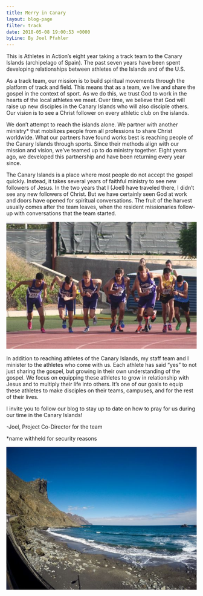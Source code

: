 ```yaml
---
title: Merry in Canary
layout: blog-page
filter: track
date: 2018-05-08 19:00:53 +0000
byLine: By Joel Pfahler
---
```

This is Athletes in Action’s eight year taking a track team to the Canary Islands (archipelago of Spain). The past seven years have been spent developing relationships between athletes of the Islands and of the U.S. 

As a track team, our mission is to build spiritual movements through the platform of track and field. This means that as a team, we live and share the gospel in the context of sport. As we do this, we trust God to work in the hearts of the local athletes we meet. Over time, we believe that God will raise up new disciples in the Canary Islands who will also disciple others. Our vision is to see a Christ follower on every athletic club on the islands.

We don’t attempt to reach the islands alone. We partner with another ministry\* that mobilizes people from all professions to share Christ worldwide. What our partners have found works best is reaching people of the Canary Islands through sports. Since their methods align with our mission and vision, we’ve teamed up to do ministry together. Eight years ago, we developed this partnership and have been returning every year since.

The Canary Islands is a place where most people do not accept the gospel quickly. Instead, it takes several years of faithful ministry to see new followers of Jesus. In the two years that I (Joel) have traveled there, I didn’t see any new followers of Christ. But we have certainly seen God at work and doors have opened for spiritual conversations. The fruit of the harvest usually comes after the team leaves, when the resident missionaries follow-up with conversations that the team started.

![](/uploads/2018/05/08/Canary1.jpg)

In addition to reaching athletes of the Canary Islands, my staff team and I minister to the athletes who come with us. Each athlete has said “yes” to not just sharing the gospel, but growing in their own understanding of the gospel. We focus on equipping these athletes to grow in relationship with Jesus and to multiply their life into others. It’s one of our goals to equip these athletes to make disciples on their teams, campuses, and for the rest of their lives.

I invite you to follow our blog to stay up to date on how to pray for us during our time in the Canary Islands!

-Joel, Project Co-Director for the team

\*name withheld for security reasons

![](/uploads/2018/05/08/Canary2.jpg)